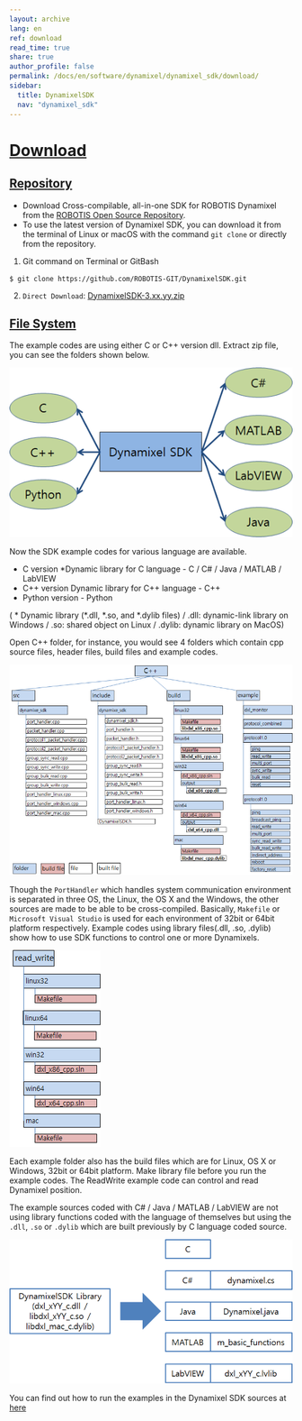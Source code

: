 ```yaml
---
layout: archive
lang: en
ref: download
read_time: true
share: true
author_profile: false
permalink: /docs/en/software/dynamixel/dynamixel_sdk/download/
sidebar:
  title: DynamixelSDK
  nav: "dynamixel_sdk"
---
```


<div style="counter-reset: h1 1"></div>

# [Download](#download)

## [Repository](#repository)

- Download Cross-compilable, all-in-one SDK for ROBOTIS Dynamixel from the [ROBOTIS Open Source Repository](https://github.com/ROBOTIS-GIT/DynamixelSDK).
- To use the latest version of Dynamixel SDK, you can download it from the terminal of Linux or macOS with the command `git clone` or directly from the repository.

1) Git command on Terminal or GitBash
  
  ```
  $ git clone https://github.com/ROBOTIS-GIT/DynamixelSDK.git
  ```
  
2) `Direct Download`: [DynamixelSDK-3.xx.yy.zip](https://github.com/ROBOTIS-GIT/DynamixelSDK/releases)

## [File System](#file-system)

The example codes are using either C or C++ version dll. Extract zip file, you can see the folders shown below.

![](/assets/images/sw/sdk/dynamixel_sdk/overview/dynamixel_sdk_language_map.png)

Now the SDK example codes for various language are available.

* C version *Dynamic library for C language - C / C# / Java / MATLAB / LabVIEW
* C++ version Dynamic library for C++ language - C++
* Python version - Python 

( * Dynamic library (*.dll, *.so, and *.dylib files) / .dll: dynamic-link library on Windows / .so: shared object on Linux 
 / .dylib: dynamic library on MacOS)

Open C++ folder, for instance, you would see 4 folders which contain cpp source files, header files, build files and example codes. 

![](/assets/images/sw/sdk/dynamixel_sdk/overview/dynamixel_sdk_library_struct.png)

Though the `PortHandler` which handles system communication environment is separated in three OS, the Linux, the OS X and the Windows, the other sources are made to be able to be cross-compiled. Basically, `Makefile` or `Microsoft Visual Studio` is used for each environment of 32bit or 64bit platform respectively. Example codes using library files(.dll, .so, .dylib) show how to use SDK functions to control one or more Dynamixels.  

![](/assets/images/sw/sdk/dynamixel_sdk/overview/dynamixel_sdk_sample_struct.png)

Each example folder also has the build files which are for Linux, OS X or Windows, 32bit or 64bit platform. Make library file before you run the example codes. The ReadWrite example code can control and read Dynamixel position.

The example sources coded with C# / Java / MATLAB / LabVIEW are not using library functions coded with the language of themselves but using the `.dll`, `.so` or `.dylib` which are built previously by C language coded source. 

![](/assets/images/sw/sdk/dynamixel_sdk/overview/dynamixel_sdk_language_struct.png)

You can find out how to run the examples in the Dynamixel SDK sources at [here](/docs/en/software/dynamixel/dynamixel_sdk/sample_code/c_read_write_protocol_1_0/#sample-code)


